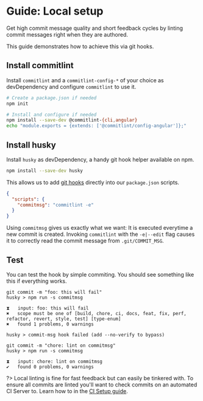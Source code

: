 # Guide: Local setup

Get high commit message quality and short feedback cycles by linting commit messages right when they are authored. 

This guide demonstrates how to achieve this via git hooks.

## Install commitlint

Install `commitlint` and a `commitlint-config-*` of your choice as devDependency and 
configure `commitlint` to use it.

```sh
# Create a package.json if needed
npm init

# Install and configure if needed
npm install --save-dev @commitlint-{cli,angular}
echo "module.exports = {extends: ['@commitlint/config-angular']};"
```

## Install husky

Install `husky` as devDependency, a handy git hook helper available on npm.

```sh
npm install --save-dev husky
```

This allows us to add [git hooks](https://github.com/typicode/husky/blob/master/HOOKS.md#hooks) directly into our `package.json` scripts. 

```json
{
  "scripts": {
    "commitmsg": "commitlint -e"
  }
}
```

Using `commitmsg` gives us exactly what we want: It is executed everytime a new commit is created. Invoking `commitlint` with the `-e|--edit` flag causes it to correctly read the commit message from `.git/COMMIT_MSG`.

## Test

You can test the hook by simple commiting. You should see something like this if everything works.

```
git commit -m "foo: this will fail"
husky > npm run -s commitmsg

⧗   input: foo: this will fail
✖   scope must be one of [build, chore, ci, docs, feat, fix, perf, refactor, revert, style, test] [type-enum]
✖   found 1 problems, 0 warnings

husky > commit-msg hook failed (add --no-verify to bypass)

git commit -m "chore: lint on commitmsg"
husky > npm run -s commitmsg

⧗   input: chore: lint on commitmsg
✔   found 0 problems, 0 warnings
```

?> Local linting is fine for fast feedback but can easily be tinkered with. To ensure all commits are linted you'll want to check commits on an automated CI Server to. Learn how to in the [CI Setup guide](guides-ci-setup.md).
